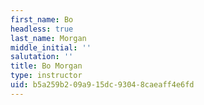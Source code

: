 ```yaml
---
first_name: Bo
headless: true
last_name: Morgan
middle_initial: ''
salutation: ''
title: Bo Morgan
type: instructor
uid: b5a259b2-09a9-15dc-9304-8caeaff4e6fd
---
```

